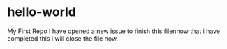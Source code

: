 # hello-world
My First Repo
I have opened a new issue to finish this filennow that i have completed this i will close the file now.
